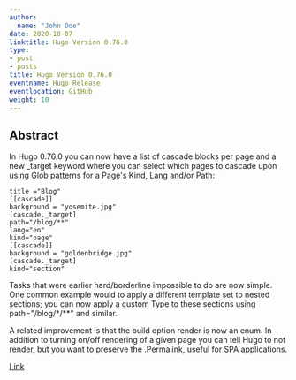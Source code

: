 ```yaml
---
author:
  name: "John Doe"
date: 2020-10-07
linktitle: Hugo Version 0.76.0
type:
- post
- posts
title: Hugo Version 0.76.0
eventname: Hugo Release 
eventlocation: GitHub
weight: 10
---
```


## Abstract

In Hugo 0.76.0 you can now have a list of cascade blocks per page and a new _target keyword where you can select which pages to cascade upon using Glob patterns for a Page's Kind, Lang and/or Path:

```
title ="Blog"
[[cascade]]
background = "yosemite.jpg"
[cascade._target]
path="/blog/**"
lang="en"
kind="page"
[[cascade]]
background = "goldenbridge.jpg"
[cascade._target]
kind="section"
```
Tasks that were earlier hard/borderline impossible to do are now simple. One common example would to apply a different template set to nested sections; you can now apply a custom Type to these sections using path="/blog/*/**" and similar.

A related improvement is that the build option render is now an enum. In addition to turning on/off rendering of a given page you can tell Hugo to not render, but you want to preserve the .Permalink, useful for SPA applications.
 

[Link](https://github.com/gohugoio/hugo/releases/tag/v0.76.0) 
